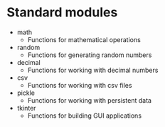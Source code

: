# Standard modules
- math
    - Functions for mathematical operations
- random
    - Functions for generating random numbers
- decimal
    - Functions for working with decimal numbers
- csv
    - Functions for working with csv files
- pickle
    - Functions for working with persistent data
- tkinter
    - Functions for building GUI applications